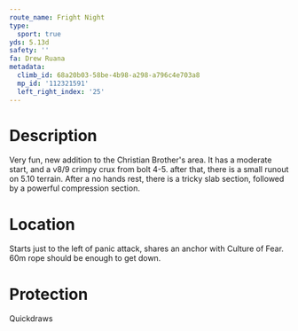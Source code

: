 ```yaml
---
route_name: Fright Night
type:
  sport: true
yds: 5.13d
safety: ''
fa: Drew Ruana
metadata:
  climb_id: 68a20b03-58be-4b98-a298-a796c4e703a8
  mp_id: '112321591'
  left_right_index: '25'
---
```

# Description
Very fun, new addition to the Christian Brother's area. It has a moderate start, and a v8/9 crimpy crux from bolt 4-5. after that, there is a small runout on 5.10 terrain. After a no hands rest, there is a tricky slab section, followed by a powerful compression section.

# Location
Starts just to the left of panic attack, shares an anchor with Culture of Fear. 60m rope should be enough to get down.

# Protection
Quickdraws
